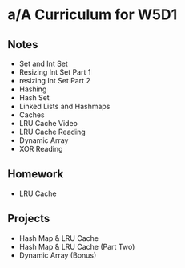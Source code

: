 # a/A Curriculum for W5D1

## Notes
* Set and Int Set
* Resizing Int Set Part 1
* resizing Int Set Part 2
* Hashing
* Hash Set
* Linked Lists and Hashmaps
* Caches
* LRU Cache Video
* LRU Cache Reading
* Dynamic Array
* XOR Reading

## Homework
* LRU Cache

## Projects
* Hash Map & LRU Cache
* Hash Map & LRU Cache (Part Two)
* Dynamic Array (Bonus)